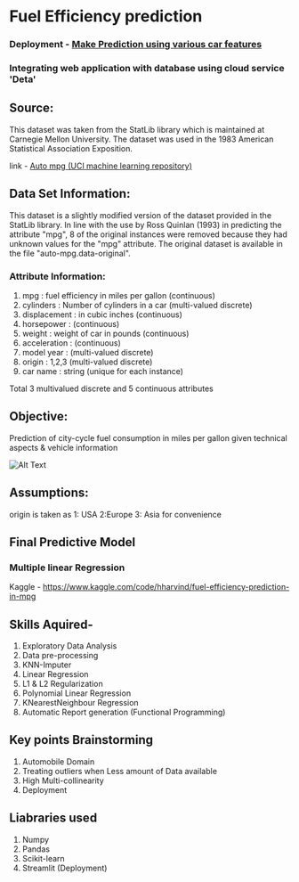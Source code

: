 # Fuel Efficiency prediction 

### **Deployment** - [Make Prediction using various car features](https://arvindhh931-mileage-prediction-autompg-iw5tvu.streamlitapp.com/)
### **Integrating web application with database using cloud service 'Deta'**
## Source:

This dataset was taken from the StatLib library which is maintained at Carnegie Mellon University. The dataset was used in the 1983 American Statistical Association Exposition.

link - [Auto mpg (UCI machine learning repository)](https://archive.ics.uci.edu/ml/datasets/auto+mpg)

## Data Set Information:

This dataset is a slightly modified version of the dataset provided in the StatLib library. In line with the use by Ross Quinlan (1993) in predicting the attribute "mpg", 8 of the original instances were removed because they had unknown values for the "mpg" attribute. The original dataset is available in the file "auto-mpg.data-original".

### Attribute Information:

1. mpg : fuel efficiency in miles per gallon (continuous)
2. cylinders : Number of cylinders in a car (multi-valued discrete)
3. displacement : in cubic inches (continuous)
4. horsepower : (continuous)
5. weight : weight of car in pounds (continuous)
6. acceleration : (continuous)
7. model year : (multi-valued discrete)
8. origin : 1,2,3 (multi-valued discrete)
9. car name : string (unique for each instance)

Total 3 multivalued discrete and 5 continuous attributes

## Objective:
Prediction of city-cycle fuel consumption in miles per gallon given technical aspects & vehicle information 

![Alt Text](https://i.imgur.com/JSiYFsw.gif)

## Assumptions:
origin is taken as 1: USA 2:Europe 3: Asia for convenience

## Final Predictive Model 

### Multiple linear Regression
Kaggle - https://www.kaggle.com/code/hharvind/fuel-efficiency-prediction-in-mpg

## Skills Aquired- 
1) Exploratory Data Analysis
2) Data pre-processing
2) KNN-Imputer
3) Linear Regression
4) L1 & L2 Regularization
5) Polynomial Linear Regression
6) KNearestNeighbour Regression
7) Automatic Report generation (Functional Programming)

## Key points Brainstorming
1) Automobile Domain 
2) Treating outliers when Less amount of Data available
3) High Multi-collinearity
4) Deployment 

## Liabraries used
1) Numpy
2) Pandas
3) Scikit-learn
4) Streamlit (Deployment)
